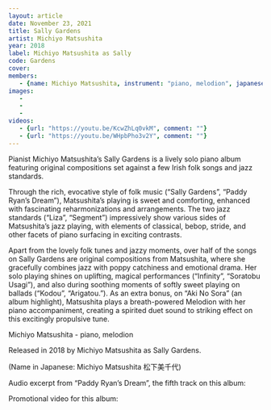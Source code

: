 ```yaml
---
layout: article
date: November 23, 2021
title: Sally Gardens
artist: Michiyo Matsushita
year: 2018
label: Michiyo Matsushita as Sally
code: Gardens
cover: 
members:
   - {name: Michiyo Matsushita, instrument: "piano, melodion", japanese_name: 松下美千代, url: "https://michiyomatsushita.amebaownd.com/"}
images:
   - 
   - 
   - 
videos: 
   - {url: "https://youtu.be/KcwZhLq0vkM", comment: ""}
   - {url: "https://youtu.be/WHpbPho3v2Y", comment: ""}
---
```

Pianist Michiyo Matsushita’s Sally Gardens is a lively solo piano album featuring original compositions set against a few Irish folk songs and jazz standards.



Through the rich, evocative style of folk music (“Sally Gardens”, “Paddy Ryan’s Dream”), Matsushita’s playing is sweet and comforting, enhanced with fascinating reharmonizations and arrangements. The two jazz standards (“Liza”, “Segment”) impressively show various sides of Matsushita’s jazz playing, with elements of classical, bebop, stride, and other facets of piano surfacing in exciting contrasts.

Apart from the lovely folk tunes and jazzy moments, over half of the songs on Sally Gardens are original compositions from Matsushita, where she gracefully combines jazz with poppy catchiness and emotional drama. Her solo playing shines on uplifting, magical performances (“Infinity”, “Soratobu Usagi”), and also during soothing moments of softly sweet playing on ballads (“Kodou”, “Arigatou.”). As an extra bonus, on “Aki No Sora” (an album highlight), Matsushita plays a breath-powered Melodion with her piano accompaniment, creating a spirited duet sound to striking effect on this excitingly propulsive tune.



Michiyo Matsushita - piano, melodion

Released in 2018 by Michiyo Matsushita as Sally Gardens.

(Name in Japanese: Michiyo Matsushita 松下美千代)

Audio excerpt from “Paddy Ryan’s Dream”, the fifth track on this album:

Promotional video for this album:


